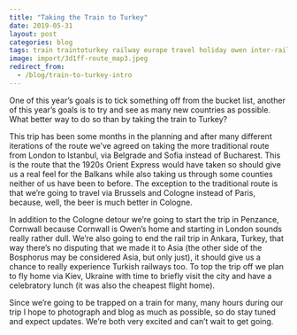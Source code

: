 ```yaml
---
title: "Taking the Train to Turkey"
date: 2019-05-31
layout: post
categories: blog
tags: train traintoturkey railway europe travel holiday owen inter-rail
image: import/3d1ff-route_map3.jpeg
redirect_from:
  - /blog/train-to-turkey-intro
---
```


One of this year’s goals is to tick something off from the bucket list, another of this year’s goals is to try and see as many new countries as possible. What better way to do so than by taking the train to Turkey?

This trip has been some months in the planning and after many different iterations of the route we’ve agreed on taking the more traditional route from London to Istanbul, via Belgrade and Sofia instead of Bucharest. This is the route that the 1920s Orient Express would have taken so should give us a real feel for the Balkans while also taking us through some counties neither of us have been to before. The exception to the traditional route is that we’re going to travel via Brussels and Cologne instead of Paris, because, well, the beer is much better in Cologne.

In addition to the Cologne detour we’re going to start the trip in Penzance, Cornwall because Cornwall is Owen’s home and starting in London sounds really rather dull. We’re also going to end the rail trip in Ankara, Turkey, that way there’s no disputing that we made it to Asia (the other side of the Bosphorus may be considered Asia, but only just), it should give us a chance to really experience Turkish railways too. To top the trip off we plan to fly home via Kiev, Ukraine with time to briefly visit the city and have a celebratory lunch (it was also the cheapest flight home).

Since we’re going to be trapped on a train for many, many hours during our trip I hope to photograph and blog as much as possible, so do stay tuned and expect updates. We’re both very excited and can’t wait to get going.
